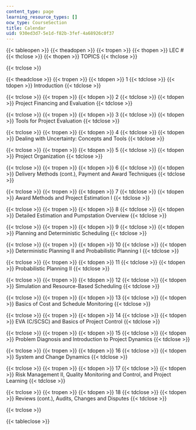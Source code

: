 ```yaml
---
content_type: page
learning_resource_types: []
ocw_type: CourseSection
title: Calendar
uid: 930ed3d7-5e1d-f82b-3fef-4a68926c0f37
---
```


{{< tableopen >}}
{{< theadopen >}}
{{< tropen >}}
{{< thopen >}}
LEC #
{{< thclose >}}
{{< thopen >}}
TOPICS
{{< thclose >}}

{{< trclose >}}

{{< theadclose >}}
{{< tropen >}}
{{< tdopen >}}
1
{{< tdclose >}}
{{< tdopen >}}
Introduction
{{< tdclose >}}

{{< trclose >}}
{{< tropen >}}
{{< tdopen >}}
2
{{< tdclose >}}
{{< tdopen >}}
Project Financing and Evaluation
{{< tdclose >}}

{{< trclose >}}
{{< tropen >}}
{{< tdopen >}}
3
{{< tdclose >}}
{{< tdopen >}}
Tools for Project Evaluation
{{< tdclose >}}

{{< trclose >}}
{{< tropen >}}
{{< tdopen >}}
4
{{< tdclose >}}
{{< tdopen >}}
Dealing with Uncertainty: Concepts and Tools
{{< tdclose >}}

{{< trclose >}}
{{< tropen >}}
{{< tdopen >}}
5
{{< tdclose >}}
{{< tdopen >}}
Project Organization
{{< tdclose >}}

{{< trclose >}}
{{< tropen >}}
{{< tdopen >}}
6
{{< tdclose >}}
{{< tdopen >}}
Delivery Methods (cont.), Payment and Award Techniques
{{< tdclose >}}

{{< trclose >}}
{{< tropen >}}
{{< tdopen >}}
7
{{< tdclose >}}
{{< tdopen >}}
Award Methods and Project Estimation I
{{< tdclose >}}

{{< trclose >}}
{{< tropen >}}
{{< tdopen >}}
8
{{< tdclose >}}
{{< tdopen >}}
Detailed Estimation and Pumpstation Overview
{{< tdclose >}}

{{< trclose >}}
{{< tropen >}}
{{< tdopen >}}
9
{{< tdclose >}}
{{< tdopen >}}
Planning and Deterministic Scheduling
{{< tdclose >}}

{{< trclose >}}
{{< tropen >}}
{{< tdopen >}}
10
{{< tdclose >}}
{{< tdopen >}}
Deterministic Planning II and Probabilistic Planning I
{{< tdclose >}}

{{< trclose >}}
{{< tropen >}}
{{< tdopen >}}
11
{{< tdclose >}}
{{< tdopen >}}
Probabilistic Planning II
{{< tdclose >}}

{{< trclose >}}
{{< tropen >}}
{{< tdopen >}}
12
{{< tdclose >}}
{{< tdopen >}}
Simulation and Resource-Based Scheduling
{{< tdclose >}}

{{< trclose >}}
{{< tropen >}}
{{< tdopen >}}
13
{{< tdclose >}}
{{< tdopen >}}
Basics of Cost and Schedule Monitoring
{{< tdclose >}}

{{< trclose >}}
{{< tropen >}}
{{< tdopen >}}
14
{{< tdclose >}}
{{< tdopen >}}
EVA (C/SCSC) and Basics of Project Control
{{< tdclose >}}

{{< trclose >}}
{{< tropen >}}
{{< tdopen >}}
15
{{< tdclose >}}
{{< tdopen >}}
Problem Diagnosis and Introduction to Project Dynamics
{{< tdclose >}}

{{< trclose >}}
{{< tropen >}}
{{< tdopen >}}
16
{{< tdclose >}}
{{< tdopen >}}
System and Change Dynamics
{{< tdclose >}}

{{< trclose >}}
{{< tropen >}}
{{< tdopen >}}
17
{{< tdclose >}}
{{< tdopen >}}
Risk Management II, Quality Monitoring and Control, and Project Learning
{{< tdclose >}}

{{< trclose >}}
{{< tropen >}}
{{< tdopen >}}
18
{{< tdclose >}}
{{< tdopen >}}
Reviews (cont.), Audits, Changes and Disputes
{{< tdclose >}}

{{< trclose >}}

{{< tableclose >}}